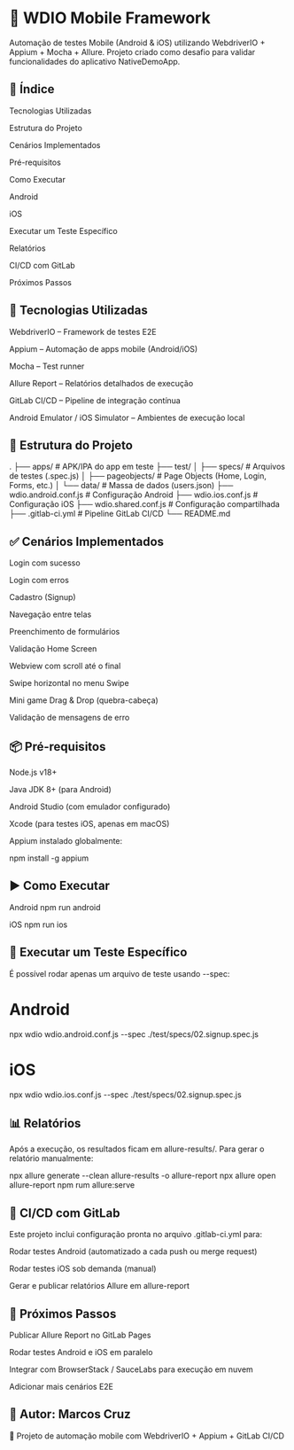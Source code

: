 # 📱 WDIO Mobile Framework

Automação de testes Mobile (Android & iOS) utilizando WebdriverIO + Appium + Mocha + Allure.
Projeto criado como desafio para validar funcionalidades do aplicativo NativeDemoApp.

## 📑 Índice

Tecnologias Utilizadas

Estrutura do Projeto

Cenários Implementados

Pré-requisitos

Como Executar

Android

iOS

Executar um Teste Específico

Relatórios

CI/CD com GitLab

Próximos Passos

## 🔧 Tecnologias Utilizadas

WebdriverIO
– Framework de testes E2E

Appium
– Automação de apps mobile (Android/iOS)

Mocha – Test runner

Allure Report – Relatórios detalhados de execução

GitLab CI/CD – Pipeline de integração contínua

Android Emulator / iOS Simulator – Ambientes de execução local

## 📂 Estrutura do Projeto

.
├── apps/ # APK/IPA do app em teste
├── test/
│ ├── specs/ # Arquivos de testes (.spec.js)
│ ├── pageobjects/ # Page Objects (Home, Login, Forms, etc.)
│ └── data/ # Massa de dados (users.json)
├── wdio.android.conf.js # Configuração Android
├── wdio.ios.conf.js # Configuração iOS
├── wdio.shared.conf.js # Configuração compartilhada
├── .gitlab-ci.yml # Pipeline GitLab CI/CD
└── README.md

## ✅ Cenários Implementados

Login com sucesso

Login com erros

Cadastro (Signup)

Navegação entre telas

Preenchimento de formulários

Validação Home Screen

Webview com scroll até o final

Swipe horizontal no menu Swipe

Mini game Drag & Drop (quebra-cabeça)

Validação de mensagens de erro

## 📦 Pré-requisitos

Node.js v18+

Java JDK 8+ (para Android)

Android Studio (com emulador configurado)

Xcode (para testes iOS, apenas em macOS)

Appium instalado globalmente:

npm install -g appium

## ▶️ Como Executar

Android
npm run android

iOS
npm run ios

## 🎯 Executar um Teste Específico

É possível rodar apenas um arquivo de teste usando --spec:

# Android

npx wdio wdio.android.conf.js --spec ./test/specs/02.signup.spec.js

# iOS

npx wdio wdio.ios.conf.js --spec ./test/specs/02.signup.spec.js

## 📊 Relatórios

Após a execução, os resultados ficam em allure-results/.
Para gerar o relatório manualmente:

npx allure generate --clean allure-results -o allure-report
npx allure open allure-report
npm rum allure:serve

## 🔄 CI/CD com GitLab

Este projeto inclui configuração pronta no arquivo .gitlab-ci.yml para:

Rodar testes Android (automatizado a cada push ou merge request)

Rodar testes iOS sob demanda (manual)

Gerar e publicar relatórios Allure em allure-report

## 🚀 Próximos Passos

Publicar Allure Report no GitLab Pages

Rodar testes Android e iOS em paralelo

Integrar com BrowserStack / SauceLabs para execução em nuvem

Adicionar mais cenários E2E

## 📌 Autor: Marcos Cruz

📅 Projeto de automação mobile com WebdriverIO + Appium + GitLab CI/CD
